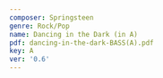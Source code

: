 ```yaml
---
composer: Springsteen
genre: Rock/Pop
name: Dancing in the Dark (in A)
pdf: dancing-in-the-dark-BASS(A).pdf
key: A
ver: '0.6'
---
```

